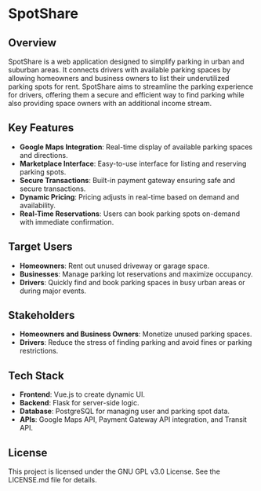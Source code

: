 # SpotShare

## Overview
SpotShare is a web application designed to simplify parking in urban and suburban areas. It connects drivers with available parking spaces by allowing homeowners and business owners to list their underutilized parking spots for rent. SpotShare aims to streamline the parking experience for drivers, offering them a secure and efficient way to find parking while also providing space owners with an additional income stream.

## Key Features
- **Google Maps Integration**: Real-time display of available parking spaces and directions.
- **Marketplace Interface**: Easy-to-use interface for listing and reserving parking spots.
- **Secure Transactions**: Built-in payment gateway ensuring safe and secure transactions.
- **Dynamic Pricing**: Pricing adjusts in real-time based on demand and availability.
- **Real-Time Reservations**: Users can book parking spots on-demand with immediate confirmation.

## Target Users
- **Homeowners**: Rent out unused driveway or garage space.
- **Businesses**: Manage parking lot reservations and maximize occupancy.
- **Drivers**: Quickly find and book parking spaces in busy urban areas or during major events.

## Stakeholders
- **Homeowners and Business Owners**: Monetize unused parking spaces.
- **Drivers**: Reduce the stress of finding parking and avoid fines or parking restrictions.

## Tech Stack
- **Frontend**: Vue.js to create dynamic UI.
- **Backend**: Flask for server-side logic.
- **Database**: PostgreSQL for managing user and parking spot data.
- **APIs**: Google Maps API, Payment Gateway API integration, and Transit API.

## License
This project is licensed under the GNU GPL v3.0 License. See the LICENSE.md file for details.
